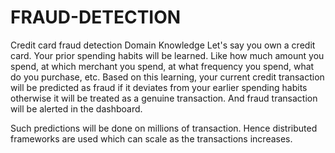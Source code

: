 # FRAUD-DETECTION
Credit card fraud detection Domain Knowledge Let's say you own a credit card. Your prior spending habits will be learned. Like how much amount you spend, at which merchant you spend, at what frequency you spend, what do you purchase, etc. Based on this learning, your current credit transaction will be predicted as fraud if it deviates from your earlier spending habits otherwise it will be treated as a genuine transaction. And fraud transaction will be alerted in the dashboard.

Such predictions will be done on millions of transaction. Hence distributed frameworks are used which can scale as the transactions increases.
